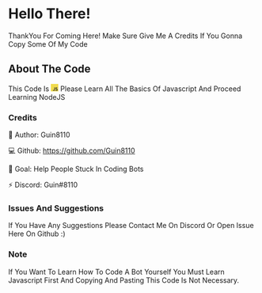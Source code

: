 # Hello There!
ThankYou For Coming Here! Make Sure Give Me A Credits If You Gonna Copy Some Of My Code

## About The Code
This Code Is <code><img height="15" src="https://raw.githubusercontent.com/github/explore/80688e429a7d4ef2fca1e82350fe8e3517d3494d/topics/javascript/javascript.png"></code>
Please Learn All The Basics Of Javascript And Proceed Learning NodeJS 

### Credits
🌱 Author: Guin8110

💻 Github: https://github.com/Guin8110

🥅 Goal: Help People Stuck In Coding Bots

⚡ Discord: Guin#8110 

### Issues And Suggestions
If You Have Any Suggestions Please Contact Me On Discord Or Open Issue Here On Github :)

### Note
If You Want To Learn How To Code A Bot Yourself You Must Learn Javascript First And Copying And Pasting This Code Is Not Necessary.
